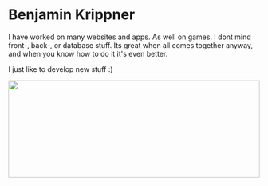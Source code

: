 # Benjamin Krippner

I have worked on many websites and apps. As well on games. I dont mind front-, back-, or database stuff. Its great when all comes together anyway, and when you know how to do it it's even better. 

I just like to develop new stuff :)

<span>
  <a href="https://github.com/sayore">
    <img src="https://github-readme-stats.vercel.app/api/top-langs/?username=sayore&layout=compact" width="100%" height="195" />
  </a>
</span>
